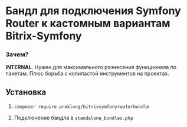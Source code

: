 # Бандл для подключения Symfony Router к кастомным вариантам Bitrix-Symfony

### Зачем?

**INTERNAL**. Нужен для максимального разнесения функционала по пакетам. Плюс борьба с копипастой инструментов 
на проектах.

## Установка

1) `composer require proklung/bitrixsymfonyrouterbundle`

2) Подключение бандла в `standalone_bundles.php`
